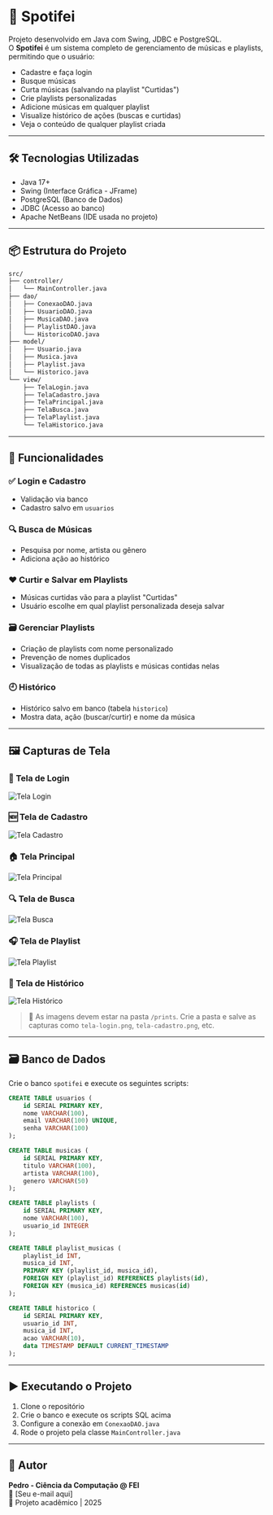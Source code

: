 # 🎵 Spotifei

Projeto desenvolvido em Java com Swing, JDBC e PostgreSQL.  
O **Spotifei** é um sistema completo de gerenciamento de músicas e playlists, permitindo que o usuário:

- Cadastre e faça login
- Busque músicas
- Curta músicas (salvando na playlist "Curtidas")
- Crie playlists personalizadas
- Adicione músicas em qualquer playlist
- Visualize histórico de ações (buscas e curtidas)
- Veja o conteúdo de qualquer playlist criada

---

## 🛠️ Tecnologias Utilizadas

- Java 17+
- Swing (Interface Gráfica - JFrame)
- PostgreSQL (Banco de Dados)
- JDBC (Acesso ao banco)
- Apache NetBeans (IDE usada no projeto)

---

## 📦 Estrutura do Projeto

```bash
src/
├── controller/
│   └── MainController.java
├── dao/
│   ├── ConexaoDAO.java
│   ├── UsuarioDAO.java
│   ├── MusicaDAO.java
│   ├── PlaylistDAO.java
│   └── HistoricoDAO.java
├── model/
│   ├── Usuario.java
│   ├── Musica.java
│   ├── Playlist.java
│   └── Historico.java
└── view/
    ├── TelaLogin.java
    ├── TelaCadastro.java
    ├── TelaPrincipal.java
    ├── TelaBusca.java
    ├── TelaPlaylist.java
    └── TelaHistorico.java
```

---

## 🧠 Funcionalidades

### ✅ Login e Cadastro
- Validação via banco
- Cadastro salvo em `usuarios`

### 🔍 Busca de Músicas
- Pesquisa por nome, artista ou gênero
- Adiciona ação ao histórico

### ❤️ Curtir e Salvar em Playlists
- Músicas curtidas vão para a playlist "Curtidas"
- Usuário escolhe em qual playlist personalizada deseja salvar

### 🗃️ Gerenciar Playlists
- Criação de playlists com nome personalizado
- Prevenção de nomes duplicados
- Visualização de todas as playlists e músicas contidas nelas

### 🕘 Histórico
- Histórico salvo em banco (tabela `historico`)
- Mostra data, ação (buscar/curtir) e nome da música

---

## 🖼️ Capturas de Tela

### 🔐 Tela de Login
![Tela Login](prints/tela-login.png)

### 🆕 Tela de Cadastro
![Tela Cadastro](prints/tela-cadastro.png)

### 🏠 Tela Principal
![Tela Principal](prints/tela-principal.png)

### 🔍 Tela de Busca
![Tela Busca](prints/tela-busca.png)

### 🎧 Tela de Playlist
![Tela Playlist](prints/tela-playlist.png)

### 📜 Tela de Histórico
![Tela Histórico](prints/tela-historico.png)

> 📂 As imagens devem estar na pasta `/prints`. Crie a pasta e salve as capturas como `tela-login.png`, `tela-cadastro.png`, etc.

---

## 🗃️ Banco de Dados

Crie o banco `spotifei` e execute os seguintes scripts:

```sql
CREATE TABLE usuarios (
    id SERIAL PRIMARY KEY,
    nome VARCHAR(100),
    email VARCHAR(100) UNIQUE,
    senha VARCHAR(100)
);

CREATE TABLE musicas (
    id SERIAL PRIMARY KEY,
    titulo VARCHAR(100),
    artista VARCHAR(100),
    genero VARCHAR(50)
);

CREATE TABLE playlists (
    id SERIAL PRIMARY KEY,
    nome VARCHAR(100),
    usuario_id INTEGER
);

CREATE TABLE playlist_musicas (
    playlist_id INT,
    musica_id INT,
    PRIMARY KEY (playlist_id, musica_id),
    FOREIGN KEY (playlist_id) REFERENCES playlists(id),
    FOREIGN KEY (musica_id) REFERENCES musicas(id)
);

CREATE TABLE historico (
    id SERIAL PRIMARY KEY,
    usuario_id INT,
    musica_id INT,
    acao VARCHAR(10),
    data TIMESTAMP DEFAULT CURRENT_TIMESTAMP
);
```

---

## ▶️ Executando o Projeto

1. Clone o repositório
2. Crie o banco e execute os scripts SQL acima
3. Configure a conexão em `ConexaoDAO.java`
4. Rode o projeto pela classe `MainController.java`

---

## 🙋 Autor

**Pedro - Ciência da Computação @ FEI**  
📧 [Seu e-mail aqui]  
💼 Projeto acadêmico | 2025  
